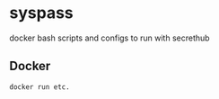 # syspass

docker bash scripts and configs to run with secrethub

## Docker

```
docker run etc.
```
